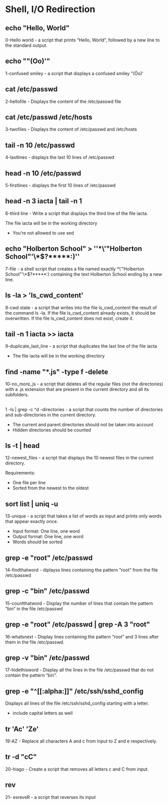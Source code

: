# Shell, I/O Redirection
## echo "Hello, World"
0-Hello world - a script that prints “Hello, World”, followed by a new line to the standard output.
## echo "\"(Oo)'"
1-confused smiley - a script that displays a confused smiley "(Ôo)'
## cat /etc/passwd
2-hellofile - Displays the content of the /etc/passwd file
## cat /etc/passwd /etc/hosts
3-twofiles - Displays the content of /etc/passwd and /etc/hosts
## tail -n 10 /etc/passwd
4-lastlines - displays the last 10 lines of /etc/passwd
## head -n 10 /etc/passwd
5-firstlines - displays the first 10 lines of /etc/passwd
## head -n 3 iacta | tail -n 1
6-third line - Write a script that displays the third line of the file iacta.

The file iacta will be in the working directory

* You’re not allowed to use sed
## echo "Holberton School" >  ''\*\\'\"Holberton School\"\'\\*\$\?\*\*\*\*\*\:\)''
7-file - a shell script that creates a file named exactly \*\\'"Holberton School"\'\\*$\?\*\*\*\*\*:) containing the text Holberton School ending by a new line.
## ls -la > 'ls_cwd_content'
8-cwd state - a script that writes into the file ls_cwd_content the result of the command ls -la. If the file ls_cwd_content already exists, it should be overwritten. If the file ls_cwd_content does not exist, create it.
## tail -n 1 iacta >> iacta
9-duplicate_last_line - a script that duplicates the last line of the file iacta

* The file iacta will be in the working directory
## find -name "*.js" -type f -delete 
10-no_more_js - a script that deletes all the regular files (not the directories) with a .js extension that are present in the current directory and all its subfolders.
## 
1 -ls | grep -c ^d -directories - a script that counts the number of directories and sub-directories in the current directory.

* The current and parent directories should not be taken into account
* Hidden directories should be counted
## ls -t | head
12-newest_files - a script that displays the 10 newest files in the current directory.

Requirements:

* One file per line
* Sorted from the newest to the oldest
## sort list | uniq -u
13-unique - a script that takes a list of words as input and prints only words that appear exactly once.

* Input format: One line, one word
* Output format: One line, one word
* Words should be sorted
## grep -e "root" /etc/passwd
14-findthatword - diplayss lines containing the pattern "root" from the file /etc/passwd
## grep -c "bin" /etc/passwd
15-countthatword - Display the number of lines that contain the pattern “bin” in the file /etc/passwd
## grep -e "root" /etc/passwd | grep -A 3 "root"
16-whatsnext - Display lines containing the pattern “root” and 3 lines after them in the file /etc/passwd.
## grep -v "bin" /etc/passwd
17-hidethisword - Display all the lines in the file /etc/passwd that do not contain the pattern “bin”.
## grep -e "^[[:alpha:]]" /etc/ssh/sshd_config
Displays all lines of the file /etc/ssh/sshd_config starting with a letter.

* include capital letters as well
## tr 'Ac' 'Ze'
19-AZ - Replace all characters A and c from input to Z and e respectively.
## tr -d "cC"
20-hiago - Create a script that removes all letters c and C from input.
## rev
21- esreveR - a script that reverses its input
